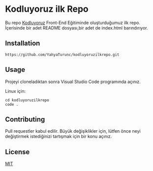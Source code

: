 # Kodluyoruz ilk Repo
Bu repo [Kodluyoruz](https://kodluyoruz.com/) Front-End Eğitiminde oluşturduğumuz ilk repo. İçerisinde bir adet README dosyası,bir adet de index.html barındırıyor.

## Installation
```https://github.com/YahyaTurunc/kodluyoruzilkrepo.git```

## Usage
Projeyi cloneladıktan sonra Visual Studio Code programında açınız.

Linux için:

``` 
cd kodluyoruzilkrepo
code .
```
## Contributing
Pull requestler kabul edilir. Büyük değişiklikler için, lütfen önce neyi değiştirmek istediğinizi tartışmak için bir konu açınız.

## License
[MIT](https://choosealicense.com/licenses/mit/)

